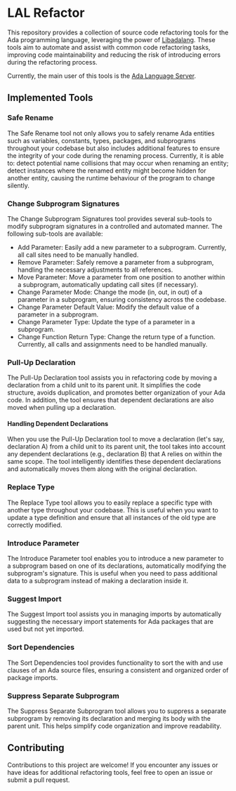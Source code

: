 # LAL Refactor

This repository provides a collection of source code refactoring tools for the Ada programming language, leveraging the power of [Libadalang](https://github.com/AdaCore/libadalang). These tools aim to automate and assist with common code refactoring tasks, improving code maintainability and reducing the risk of introducing errors during the refactoring process.

Currently, the main user of this tools is the [Ada Language Server](https://github.com/AdaCore/ada_language_server).

## Implemented Tools

### Safe Rename

The Safe Rename tool not only allows you to safely rename Ada entities such as variables, constants, types, packages, and subprograms throughout your codebase but also includes additional features to ensure the integrity of your code during the renaming process. Currently, it is able to: detect potential name collisions that may occur when renaming an entity; detect instances where the renamed entity might become hidden for another entity, causing the runtime behaviour of the program to change silently.

### Change Subprogram Signatures

The Change Subprogram Signatures tool provides several sub-tools to modify subprogram signatures in a controlled and automated manner. The following sub-tools are available:

-   Add Parameter: Easily add a new parameter to a subprogram. Currently, all call sites need to be manually handled.
-   Remove Parameter: Safely remove a parameter from a subprogram, handling the necessary adjustments to all references.
-   Move Parameter: Move a parameter from one position to another within a subprogram, automatically updating call sites (if necessary).
-   Change Parameter Mode: Change the mode (in, out, in out) of a parameter in a subprogram, ensuring consistency across the codebase.
-   Change Parameter Default Value: Modify the default value of a parameter in a subprogram.
-   Change Parameter Type: Update the type of a parameter in a subprogram.
-   Change Function Return Type: Change the return type of a function. Currently, all calls and assignments need to be handled manually.

### Pull-Up Declaration

The Pull-Up Declaration tool assists you in refactoring code by moving a declaration from a child unit to its parent unit. It simplifies the code structure, avoids duplication, and promotes better organization of your Ada code. In addition, the tool ensures that dependent declarations are also moved when pulling up a declaration.

#### Handling Dependent Declarations

When you use the Pull-Up Declaration tool to move a declaration (let's say, declaration A) from a child unit to its parent unit, the tool takes into account any dependent declarations (e.g., declaration B) that A relies on within the same scope. The tool intelligently identifies these dependent declarations and automatically moves them along with the original declaration.

### Replace Type

The Replace Type tool allows you to easily replace a specific type with another type throughout your codebase. This is useful when you want to update a type definition and ensure that all instances of the old type are correctly modified.

### Introduce Parameter

The Introduce Parameter tool enables you to introduce a new parameter to a subprogram based on one of its declarations, automatically modifying the subprogram's signature. This is useful when you need to pass additional data to a subprogram instead of making a declaration inside it.

### Suggest Import

The Suggest Import tool assists you in managing imports by automatically suggesting the necessary import statements for Ada packages that are used but not yet imported.

### Sort Dependencies

The Sort Dependencies tool provides functionality to sort the with and use clauses of an Ada source files, ensuring a consistent and organized order of package imports.

### Suppress Separate Subprogram

The Suppress Separate Subprogram tool allows you to suppress a separate subprogram by removing its declaration and merging its body with the parent unit. This helps simplify code organization and improve readability.

## Contributing

Contributions to this project are welcome! If you encounter any issues or have ideas for additional refactoring tools, feel free to open an issue or submit a pull request.
